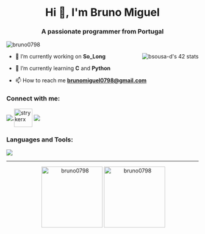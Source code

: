<h1 align="center">Hi 👋, I'm Bruno Miguel</h1>
<h3 align="center">A passionate programmer from Portugal</h3>

<p align="left"> <img src="https://komarev.com/ghpvc/?username=bruno0798&label=Profile%20views&color=0e75b6&style=flat" alt="bruno0798" /> </p>

<a href="https://github.com/oakoudad/badge42"><img align="right" src="https://badge.mediaplus.ma/greenbinary/bsousa-d?1337Badge=off&UM6P=off" alt="bsousa-d's 42 stats" /></a>

- 🔭 I’m currently working on **So_Long**

- 🌱 I’m currently learning **C** and **Python**

- 📫 How to reach me **brunomiguel0798@gmail.com**

<h3 align="left">Connect with me:</h3>
<p align="left">
 <a href="https://instagram.com/brunomiguel.7" target="blank">
    <img align="center" src="https://skillicons.dev/icons?i=instagram" />
  </a>
<a href="https://www.leetcode.com/strykerx" target="blank"><img align="center" src="https://raw.githubusercontent.com/rahuldkjain/github-profile-readme-generator/master/src/images/icons/Social/leet-code.svg" alt="strykerx" height="48" width="48" /></a>
  <a href="https://www.linkedin.com/in/bruno-miguel-59945424a/" target="blank">
    <img align="center" src="https://skillicons.dev/icons?i=linkedin" />
  </a>
</p>


<h3 align="left">Languages and Tools:</h3>
<p align="left">
  <a href="https://skillicons.dev">
    <img src="https://skillicons.dev/icons?i=c,java,css,html,linux,vscode" />
  </a>
</p>

---

<p align="center" >&nbsp;<img height="160em" src="https://github-readme-stats.vercel.app/api?username=bruno0798&show_icons=true&locale=en&theme=chartreuse-dark&bg_color=00000000&icon_color=0ef047" alt="bruno0798" />
<img height="160em" src="https://github-readme-stats.vercel.app/api/top-langs?username=bruno0798&show_icons=true&locale=en&layout=compact&theme=chartreuse-dark&bg_color=00000000&icon_color=0ef047" alt="bruno0798" /></p>
